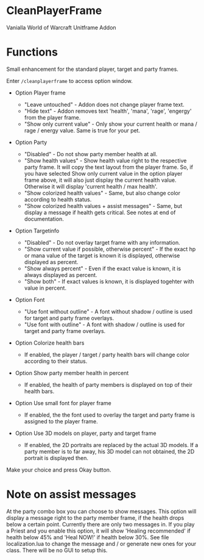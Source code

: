 # CleanPlayerFrame
Vanialla World of Warcraft Unitframe Addon 

# Functions
Small enhancement for the standard player, target and party frames.

Enter <code>/cleanplayerframe</code> to access option window.

* Option Player frame
  * "Leave untouched" - Addon does not change player frame text.
  * "Hide text" - Addon removes text 'health', 'mana', 'rage', 'engergy' from the player frame.
  * "Show only current value" - Only show your current health or mana / rage / energy value. Same is true for your pet.

* Option Party 
  * "Disabled" - Do not show party member health at all.
  * "Show health values" - Show health value right to the respective party frame. It will copy the text layout from the player frame. So, if you have selected Show only current value in the option player frame above, it will also just display the current health value. Otherwise it will display 'current health / max health'.
  * "Show colorized health values" - Same, but also change color according to health status.
  * "Show colorized health values + assist messages" - Same, but display a message if health gets critical. See notes at end of documentation.

* Option Targetinfo 
  * "Disabled" - Do not overlay target frame with any information.
  * "Show current value if possible, otherwise percent" - If the exact hp or mana value of the target is known it is displayed, otherwise displayed as percent.
  * "Show always percent" - Even if the exact value is known, it is always displayed as percent.
  * "Show both" - If exact values is known, it is displayed togehter with value in percent.

* Option Font 
  * "Use font without outline" - A font without shadow / outline is used for target and party frame overlays.
  * "Use font with outline" - A font with shadow / outline is used for target and party frame overlays.

* Option Colorize health bars 
  * If enabled, the player / target / party health bars will change color according to their status.

* Option Show party member health in percent 
  * If enabled, the health of party members is displayed on top of their health bars.

* Option Use small font for player frame 
  * If enabled, the the font used to overlay the target and party frame is assigned to the player frame.

* Option Use 3D models on player, party and target frame 
  * If enabled, the 2D portraits are replaced by the actual 3D models. If a party member is to far away, his 3D model can not obtained, the 2D portrait is displayed then.

Make your choice and press Okay button.

# Note on assist messages
At the party combo box you can choose to show messages. This option will display a message right to the party member frame, if the health drops below a certain point. Currently there are only two messages in. If you play a Priest and you enable this option, it will show 'Healing recommended' if health below 45% and 'Heal NOW!' if health below 30%. See file localization.lua to change the message and / or generate new ones for your class. There will be no GUI to setup this.


